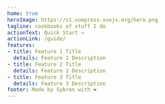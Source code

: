 ```yaml
---
home: true
heroImage: https://v1.vuepress.vuejs.org/hero.png
tagline: cookbooks of stuff I do
actionText: Quick Start →
actionLink: /guide/
features:
- title: Feature 1 Title
  details: Feature 1 Description
- title: Feature 2 Title
  details: Feature 2 Description
- title: Feature 3 Title
  details: Feature 3 Description
footer: Made by Sybren with ❤️
---
```

